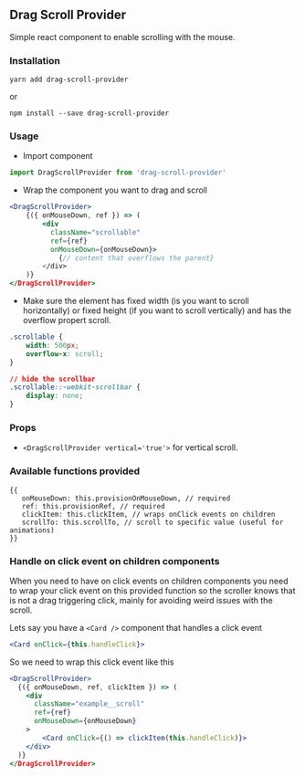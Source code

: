 ## Drag Scroll Provider

Simple react component to enable scrolling with the mouse.

### Installation

`yarn add drag-scroll-provider`

or

`npm install --save drag-scroll-provider`


### Usage

* Import component

```javascript
import DragScrollProvider from 'drag-scroll-provider'
```

* Wrap the component you want to drag and scroll

```jsx
<DragScrollProvider>
    {({ onMouseDown, ref }) => (
        <div
          className="scrollable"
          ref={ref}
          onMouseDown={onMouseDown}>
            {// content that overflows the parent}
        </div>
    )}
</DragScrollProvider>
```

* Make sure the element has fixed width (is you want to scroll horizontally) or fixed height (if you want to scroll vertically) and has the overflow propert scroll.

```css
.scrollable {
    width: 500px;
    overflow-x: scroll;   
}

// hide the scrollbar 
.scrollable::-webkit-scrollbar {
    display: none;
} 

```

### Props

* ```<DragScrollProvider vertical='true'>``` for vertical scroll.

### Available functions provided

``` 
{{
   onMouseDown: this.provisionOnMouseDown, // required
   ref: this.provisionRef, // required
   clickItem: this.clickItem, // wraps onClick events on children
   scrollTo: this.scrollTo, // scroll to specific value (useful for animations)
}}
```

### Handle on click event on children components

When you need to have on click events on children components you need to wrap your click event on this provided function so the scroller knows that is not a drag triggering click, mainly for avoiding weird issues with the scroll.

Lets say you have a `<Card />` component that handles a click event

```jsx
<Card onClick={this.handleClick}>
```
So we need to wrap this click event like this

```jsx
<DragScrollProvider>
  {({ onMouseDown, ref, clickItem }) => (
    <div
      className="example__scroll"
      ref={ref}
      onMouseDown={onMouseDown}
    >
        <Card onClick={() => clickItem(this.handleClick)}>
    </div>
  )}
</DragScrollProvider>
```



